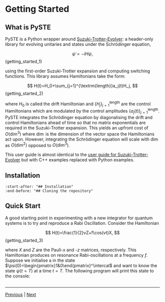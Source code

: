 # Getting Started

## What is PySTE

PySTE is a Python wrapper around [Suzuki-Trotter-Evolver](https://github.com/Christopher-K-Long/Suzuki-Trotter-Evolver): a header-only library for evolving unitaries and states under the Schrödinger equation,

$$
\dot\psi=-iH\psi,
$$(getting_started_1)

using the first-order Suzuki-Trotter expansion and computing switching functions. This library assumes Hamiltonians take the form:

$$
H(t)=H_0+\sum_{j=1}^{\textrm{length}}a_j(t)H_j,
$$(getting_started_2)

where $H_0$ is called the drift Hamiltonian and $\left\{H_j\right\}_{j=1}^{\textrm{length}}$ are the control Hamiltonians which are modulated by the control amplitudes $\left\{a_j(t)\right\}_{j=1}^{\textrm{length}}$.
PySTE integrates the Schrödinger equation by diagonalising the drift and control
Hamiltonians ahead of time so that no matrix exponentials are required in the Suzuki-Trotter expansion. This
yields an upfront cost of $O(\dim^3)$ where $\dim$ is the dimension of the vector space the Hamiltonians act upon. However, integrating the Schrödinger equation will scale with $\dim$ as $O(\dim^2)$ opposed to $O(\dim^3)$.

This user guide is almost identical to the [user guide for Suzuki-Trotter-Evolver](https://suzuki-trotter-evolver.readthedocs.io/en/latest/user_guide) but with C++ examples replaced with Python examples. 

## Installation

```{include} ../../README.md
:start-after: "## Installation"
:end-before: "## Cloning the repository"
```

## Quick Start

A good starting point in experimenting with a new integrator for quantum systems is to try and reproduce a Rabi Oscillation. Consider the Hamiltonian

$$
H(t)=\frac{1}{2}vZ+f\cos(vt)X,
$$(getting_started_3)

where $X$ and $Z$ are the Pauli-$x$ and -$z$ matrices, respectively. This Hamiltonian produces on resonance Rabi-oscillations at a frequency $f$. Suppose we initialise a in the state $\psi(0)=\begin{pmatrix}1&0\end{pmatrix}^\intercal$ and want to know the state $\psi(t=T)$ at a time $t=T$. The following program will print this state to the console:

```{literalinclude} ../../examples/Rabi_oscillation.py
```

---
[Previous](overview.md) | [Next](state_vector_evolution.md)